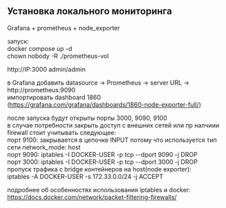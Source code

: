 ## Установка локального мониторинга
Grafana + prometheus + node_exporter

запуск:  
docker compose up -d  
chown nobody -R ./prometheus-vol 


http://IP:3000
admin/admin

в Grafana добавить datasource -> Prometheus -> server URL -> http://prometheus:9090  
импортировать dashboard 1860  (https://grafana.com/grafana/dashboards/1860-node-exporter-full/)  


после запуска будут открыты порты  3000, 9090, 9100  
в случае потребности закрыть доступ с внешних сетей или пр налчиии firewall стоит учитывать следующее:  
порт 9100: закрывается в цепочке INPUT потому что используется тип сети network_mode: host  
порт 9090: iptables -I DOCKER-USER -p tcp --dport 9090 -j DROP  
порт 3000: iptables -I DOCKER-USER -p tcp --dport 3000 -j DROP  
пропуск трафика с bridge контейнеров на host(node exporter):  
iptables -A DOCKER-USER -s 172.33.0.0/24 -j ACCEPT  

подробнее об особенностях использования iptables и docker:  
https://docs.docker.com/network/packet-filtering-firewalls/  